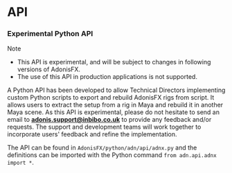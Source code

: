 # API

### Experimental Python API

> [!NOTE]
> - This API is experimental, and will be subject to changes in following versions of AdonisFX.
> - The use of this API in production applications is not supported.

A Python API has been developed to allow Technical Directors implementing custom Python scripts to export and rebuild AdonisFX rigs from script. It allows users to extract the setup from a rig in Maya and rebuild it in another Maya scene. As this API is experimental, please do not hesitate to send an email to **adonis.support@inbibo.co.uk** to provide any feedback and/or requests. The support and development teams will work together to incorporate users' feedback and refine the implementation.

The API can be found in `AdonisFX/python/adn/api/adnx.py` and the definitions can be imported with the Python command `from adn.api.adnx import *`.
